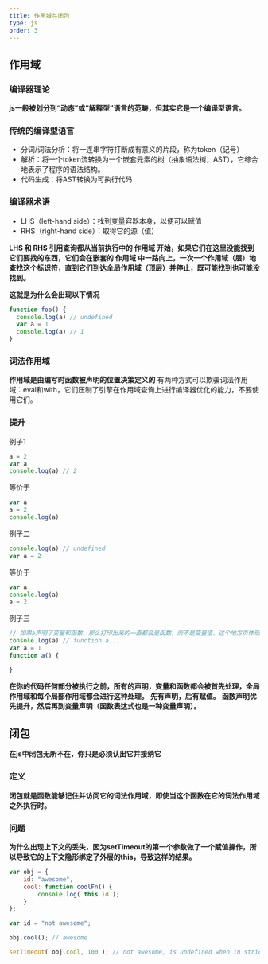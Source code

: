 ```yaml
---
title: 作用域与闭包
type: js
order: 3
---
```


## 作用域

### 编译器理论

**js一般被划分到“动态”或“解释型”语言的范畴，但其实它是一个编译型语言。**

### 传统的编译型语言

- 分词/词法分析：将一连串字符打断成有意义的片段，称为token（记号）
- 解析：将一个token流转换为一个嵌套元素的树（抽象语法树，AST），它综合地表示了程序的语法结构。
- 代码生成：将AST转换为可执行代码

### 编译器术语

- LHS（left-hand side）：找到变量容器本身，以便可以赋值
- RHS（right-hand side）：取得它的源（值）

**LHS 和 RHS 引用查询都从当前执行中的 作用域 开始，如果它们在这里没能找到它们要找的东西，它们会在嵌套的 作用域 中一路向上，一次一个作用域（层）地查找这个标识符，直到它们到达全局作用域（顶层）并停止，既可能找到也可能没找到。**

**这就是为什么会出现以下情况**
```js
function foo() {
  console.log(a) // undefined
  var a = 1
  console.log(a) // 1
}
```

### 词法作用域
**作用域是由编写时函数被声明的位置决策定义的**
有两种方式可以欺骗词法作用域：eval和with，它们压制了引擎在作用域查询上进行编译器优化的能力，不要使用它们。

### 提升
例子1
```js
a = 2
var a
console.log(a) // 2
```
等价于
```js
var a
a = 2
console.log(a)
```

例子二
```js
console.log(a) // undefined
var a = 2
```
等价于
```js
var a
console.log(a)
a = 2
```

例子三
```js
// 如果a声明了变量和函数，那么打印出来的一直都会是函数，而不是变量值，这个地方页体现了函数优先
console.log(a) // function a...
var a = 1
function a() {

}
```
**在你的代码任何部分被执行之前，所有的声明，变量和函数都会被首先处理，全局作用域和每个局部作用域都会进行这种处理。**
**先有声明，后有赋值。**
**函数声明优先提升，然后再到变量声明（函数表达式也是一种变量声明）。**

## 闭包
**在js中闭包无所不在，你只是必须认出它并接纳它**

### 定义
**闭包就是函数能够记住并访问它的词法作用域，即使当这个函数在它的词法作用域之外执行时。**

### 问题
**为什么出现上下文的丢失，因为setTimeout的第一个参数做了一个赋值操作，所以导致它的上下文隐形绑定了外层的this，导致这样的结果。**
```js
var obj = {
    id: "awesome",
    cool: function coolFn() {
        console.log( this.id );
    }
};

var id = "not awesome";

obj.cool(); // awesome

setTimeout( obj.cool, 100 ); // not awesome, is undefined when in strict mode.
```